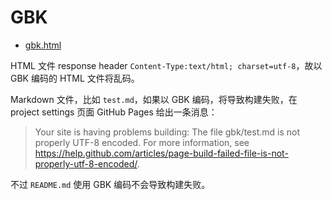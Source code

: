 # GBK

- [gbk.html](gbk.html)

HTML 文件 response header `Content-Type:text/html; charset=utf-8`，故以 GBK 编码的 HTML 文件将乱码。

Markdown 文件，比如 `test.md`，如果以 GBK 编码，将导致构建失败，在 project settings 页面 GitHub Pages 给出一条消息：

> Your site is having problems building: The file gbk/test.md is not properly UTF-8 encoded. For more information, see https://help.github.com/articles/page-build-failed-file-is-not-properly-utf-8-encoded/.

不过 `README.md` 使用 GBK 编码不会导致构建失败。
